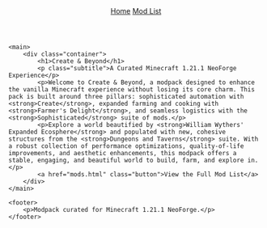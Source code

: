 <!DOCTYPE html>
<html lang="en">
<head>
    <meta charset="UTF-8">
    <meta name="viewport" content="width=device-width, initial-scale=1.0">
    <title>Create & Beyond Modpack</title>
    <link rel="stylesheet" href="style.css">
</head>
<body>
    <header>
        <nav>
            <a href="index.html" class="active">Home</a>
            <a href="mods.html">Mod List</a>
        </nav>
    </header>

    <main>
        <div class="container">
            <h1>Create & Beyond</h1>
            <p class="subtitle">A Curated Minecraft 1.21.1 NeoForge Experience</p>
            <p>Welcome to Create & Beyond, a modpack designed to enhance the vanilla Minecraft experience without losing its core charm. This pack is built around three pillars: sophisticated automation with <strong>Create</strong>, expanded farming and cooking with <strong>Farmer's Delight</strong>, and seamless logistics with the <strong>Sophisticated</strong> suite of mods.</p>
            <p>Explore a world beautified by <strong>William Wythers' Expanded Ecosphere</strong> and populated with new, cohesive structures from the <strong>Dungeons and Taverns</strong> suite. With a robust collection of performance optimizations, quality-of-life improvements, and aesthetic enhancements, this modpack offers a stable, engaging, and beautiful world to build, farm, and explore in.</p>
            <a href="mods.html" class="button">View the Full Mod List</a>
        </div>
    </main>

    <footer>
        <p>Modpack curated for Minecraft 1.21.1 NeoForge.</p>
    </footer>
</body>
</html>
